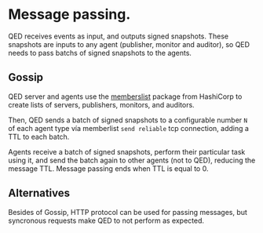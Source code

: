 # Message passing.

QED receives events as input, and outputs signed snapshots. These snapshots
are inputs to any agent (publisher, monitor and auditor), so QED needs to
pass batchs of signed snapshots to the agents.

## Gossip

QED server and agents use the [memberslist](https://github.com/hashicorp/memberlist)
package from HashiCorp to create lists of servers, publishers, monitors, and
auditors.

Then, QED sends a batch of signed snapshots to a configurable number `N` of
each agent type vía memberlist `send reliable` tcp connection, adding a TTL
to each batch.

Agents receive a batch of signed snapshots, perform their particular task
using it, and send the batch again to other agents (not to QED), reducing the
message TTL. Message passing ends when TTL is equal to 0.

## Alternatives

Besides of Gossip, HTTP protocol can be used for passing messages, but
syncronous requests make QED to not perform as expected.